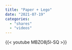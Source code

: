 ```yaml
---
title: "Paper + Lego"
date: "2021-07-19"
categories:
  - "shares"
  - "videos"
---
```


{{< youtube MBZO8j5l-SQ >}}
